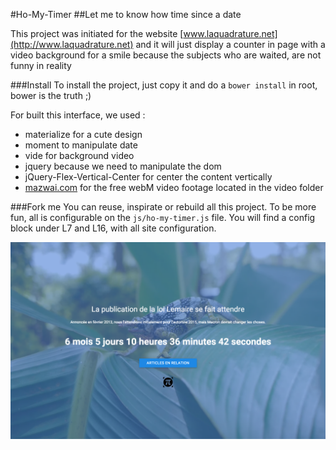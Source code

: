 #Ho-My-Timer
##Let me to know how time since a date

This project was initiated for the website [www.laquadrature.net](http://www.laquadrature.net) and it will just display a counter in page with a video background for a smile because the subjects who are waited, are not funny in reality

###Install
To install the project, just copy it and do a `bower install` in root, bower is the truth ;)

For built this interface, we used :
- materialize for a cute design
- moment to manipulate date
- vide for background video
- jquery because we need to manipulate the dom
- jQuery-Flex-Vertical-Center for center the content vertically
- [mazwai.com](http://mazwai.com/) for the free webM video footage located in the video folder

###Fork me
You can reuse, inspirate or rebuild all this project. To be more fun, all is configurable on the `js/ho-my-timer.js` file.
You will find a config block under L7 and L16, with all site configuration.

![Looks and feel](./screenshot.png)